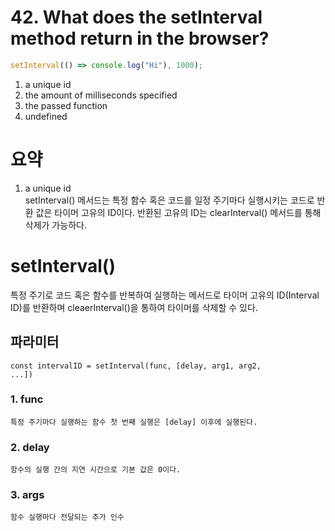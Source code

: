 # 42. What does the setInterval method return in the browser?

```javascript
setInterval(() => console.log("Hi"), 1000);
```

1. a unique id
2. the amount of milliseconds specified
3. the passed function
4. undefined

# 요약

1. a unique id<br>
   setInterval() 메서드는 특정 함수 혹은 코드를 일정 주기마다 실행시키는 코드로 반환 값은 타이머 고유의 ID이다. 반환된 고유의 ID는 clearInterval() 메서드를 통해 삭제가 가능하다.

# setInterval()

특정 주기로 코드 혹은 함수를 반복하여 실행하는 메서드로 타이머 고유의 ID(Interval ID)를 반환하며 cleaerInterval()을 통하여 타이머를 삭제할 수 있다.

## 파라미터

<code>const intervalID = setInterval(func, [delay, arg1, arg2, ...])</code>

### 1. func

    특정 주기마다 실행하는 함수 첫 번째 실행은 [delay] 이후에 실행된다.

### 2. delay

    함수의 실행 간의 지연 시간으로 기본 값은 0이다.

### 3. args

    함수 실행마다 전달되는 추가 인수
